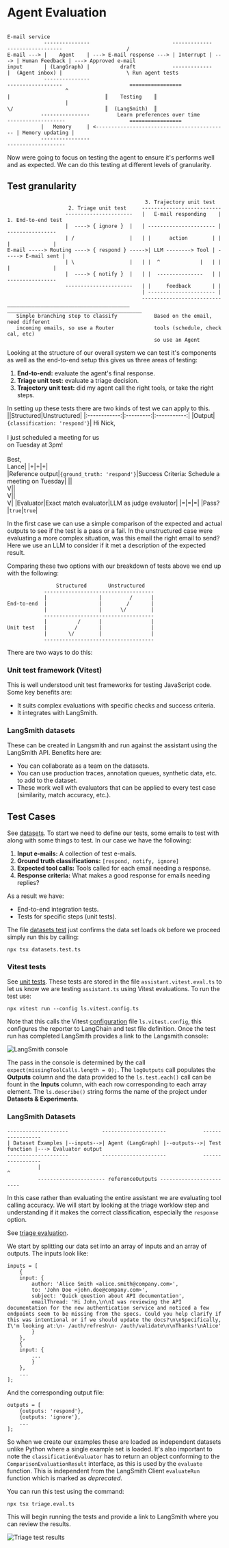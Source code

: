 # Agent Evaluation
```
                                                                                                                 E-mail service
            ---------------                           -------------      ------------------                     /
E-mail ---> |    Agent    | ---> E-mail response ---> | Interrupt | ---> | Human Feedback | ---> Approved e-mail
input       | (LangGraph) |          draft            -------------      |  (Agent inbox) |                     \ Run agent tests
            ---------------                                              ------------------                      =================
                   ^                                                             |                               ║    Testing    ║
                   |                                                             \/                              ║  (LangSmith)  ║
           ----------------         Learn preferences over time          -------------------                     =================
           |   Memory     | <------------------------------------------- | Memory updating |
           ----------------                                              -------------------
```
Now were going to focus on testing the agent to ensure it's performs well and as expected. We can do this testing at different levels of granularity.
## Test granularity
```
                                             3. Trajectory unit test
					2. Triage unit test     --------------------------
                   ----------------------   |   E-mail responding    |  1. End-to-end test
                   |  ----> { ignore }  |   | ---------------------- |   ----------------
                   | /                  |   | |      action        | |   |              |
E-mail -----> Routing ----> { respond } ----->| LLM --------> Tool | -----> E-mail sent |
                   | \                  |   | |  ^             |   | |   |              |
                   |  ----> { notify }  |   | |  ---------------   | |   ----------------
                   ----------------------   | |     feedback       | |
                                            | ---------------------- |
											--------------------------  
________________________________________    ____________________________________________
   Simple branching step to classify            Based on the email, need different
   incoming emails, so use a Router             tools (schedule, check cal, etc)
                                                so use an Agent 	 
```
Looking at the structure of our overall system we can test it's components as well as the end-to-end setup this gives us three areas of testing:
1. **End-to-end:** evaluate the agent's final response.
2. **Triage unit test:** evaluate a triage decision.
3. **Trajectory unit test:** did my agent call the right tools, or take the right steps.

In setting up these tests there are two kinds of test we can apply to this.
||Structured|Unstructured|
|:------------:|:---------:|:-----------:|
|Output|`{classification: 'respond'}`| Hi Nick,<br><br>I just scheduled a meeting for us<br>on Tuesday at 3pm!<br><br>Best,<br>Lance|
|+|+|+|  
|Reference output|`{ground_truth: 'respond'}`|Success Criteria: Schedule a meeting on Tuesday|
|\|<br>V|\|<br>V|\|<br>V|
|Evaluator|Exact match evaluator|LLM as judge evaluator|
|=|=|=|
|Pass?|`true`|`true`|                             

In the first case we can use a simple comparison of the expected and actual outputs to see if the test is a pass or a fail. In the unstructured case were evaluating a more complex situation, was this email the right email to send? Here we use an LLM to consider if it met a description of the expected result.

Comparing these two options with our breakdown of tests above we end up with the following:
```
                Structured       Unstructured
            ------------------------------------
            |                 |         /      |
End-to-end  |                 |        /       |
            |                 |      \/        |
			------------------------------------
			|          /      |                |
Unit test   |         /       |                |
            |       \/        |                |
			------------------------------------
```
There are two ways to do this:
### Unit test framework (Vitest)
This is well understood unit test frameworks for testing JavaScript code. Some key benefits are:
* It suits complex evaluations with specific checks and success criteria.
* It integrates with LangSmith.
### LangSmith datasets
These can be created in Langsmith and run against the assistant using the LangSmith API. Benefits here are:
* You can collaborate as a team on the datasets.
* You can use production traces, annotation queues, synthetic data, etc. to add to the dataset.
* These work well with evaluators that can be applied to every test case (similarity, match accuracy, etc.).
## Test Cases
See [datasets](./datasets.ts).
To start we need to define our tests, some emails to test with along with some things to test. In our case we have the following:
1. **Input e-mails:** A collection of test e-mails.
2. **Ground truth classifications:** `[respond, notify, ignore]`
3. **Expected tool calls:** Tools called for each email needing a response.
4. **Response criteria:** What makes a good response for emails needing replies?

As a result we have:
* End-to-end integration tests.
* Tests for specific steps (unit tests).

The file [datasets test](./datasets.test.ts) just confirms the data set loads ok before we proceed simply run this by calling:
```
npx tsx datasets.test.ts
```

### Vitest tests
See [unit tests](./assistant.vitest.eval.ts).
These tests are stored in the file `assistant.vitest.eval.ts` to let us know we are testing `assistant.ts` using Vitest evaluations. To run the test use:
```
npx vitest run --config ls.vitest.config.ts
```
Note that this calls the Vitest [configuration](ls.vitest.config.ts) file `ls.vitest.config`, this configures the reporter to LangChain and test file definition. Once the test run has completed LangSmith provides a link to the Langsmith console:

![LangSmith console](./images/langsmith-assistant.png)

The pass in the console is determined by the call `expect(missingToolCalls.length = 0);`. The `logOutputs` call populates the **Outputs** column and the data provided to the `ls.test.each()` call can be fount in the **Inputs** column, with each row corresponding to each array element. The `ls.describe()` string forms the name of the project under **Datasets & Experiments**.

### LangSmith Datasets
```
--------------------           ---------------------            -----------------
| Dataset Examples |--inputs-->| Agent (LangGraph) |--outputs-->| Test function |---> Evaluator output
--------------------           ---------------------            -----------------
          |                                                              ^
		  ---------------------- referenceOutputs ------------------------
```
In this case rather than evaluating the entire assistant we are evaluating tool calling accuracy. We will start by looking at the triage worklow step and understanding if it makes the correct classification, especially the `response` option.

See [triage evaluation](./triage.eval.ts).

We start by splitting our data set into an array of inputs and an array of outputs. The inputs look like:
```
inputs = [
	{
	input: {
	    author: 'Alice Smith <alice.smith@company.com>',
	    to: 'John Doe <john.doe@company.com>',
	    subject: 'Quick question about API documentation',
		emailThread: 'Hi John,\n\nI was reviewing the API documentation for the new authentication service and noticed a few endpoints seem to be missing from the specs. Could you help clarify if this was intentional or if we should update the docs?\n\nSpecifically, I\'m looking at:\n- /auth/refresh\n- /auth/validate\n\nThanks!\nAlice'
		}
	},
	{
	input: {
		...
		}
	},
	...
];
```
And the corresponding output file:
```
outputs = [
	{outputs: 'respond'},
	{outputs: 'ignore'},
	...
];
```
So when we create our examples these are loaded as independent datasets unlike Python where a single example set is loaded. It's also important to note the `classificationEvaluator` has to return an object conforming to the `ComparisonEvaluationResult` interface, as this is used by the `evaluate` function. This is independent from the LangSmith Client `evaluateRun` function which is marked as *deprecated*.

You can run this test using the command:
```
npx tsx triage.eval.ts
```
This will begin running the tests and provide a link to LangSmith where you can review the results.

![Triage test results](./images/langsmith-triage.png)
